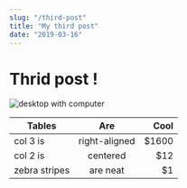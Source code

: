 ```yaml
---
slug: "/third-post"
title: "My third post"
date: "2019-03-16"
---
```


# Thrid post ! 


![desktop with computer](https://images.pexels.com/photos/373076/pexels-photo-373076.jpeg?cs=srgb&dl=blank-business-composition-373076.jpg&fm=jpg)

| Tables        | Are           | Cool  |
| ------------- |:-------------:| -----:|
| col 3 is      | right-aligned | $1600 |
| col 2 is      | centered      |   $12 |
| zebra stripes | are neat      |    $1 |

